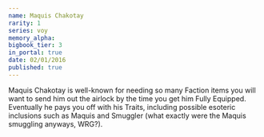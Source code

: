 ```yaml
---
name: Maquis Chakotay
rarity: 1
series: voy
memory_alpha:
bigbook_tier: 3
in_portal: true
date: 02/01/2016
published: true
---
```


Maquis Chakotay is well-known for needing so many Faction items you will want to send him out the airlock by the time you get him Fully Equipped. Eventually he pays you off with his Traits, including possible esoteric inclusions such as Maquis and Smuggler (what exactly were the Maquis smuggling anyways, WRG?).
